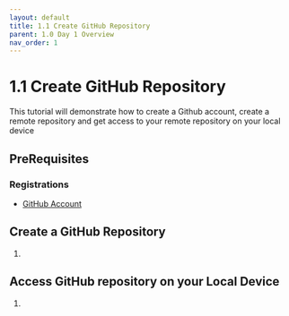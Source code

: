 ```yaml
---
layout: default
title: 1.1 Create GitHub Repository
parent: 1.0 Day 1 Overview
nav_order: 1
---
```


# 1.1 Create GitHub Repository
This tutorial will demonstrate how to create a Github account, create a remote repository and get access to your remote repository on your local device

## PreRequisites
### Registrations
* [GitHub Account](www.github.com)

## Create a GitHub Repository
1. 

## Access GitHub repository on your Local Device
1. 